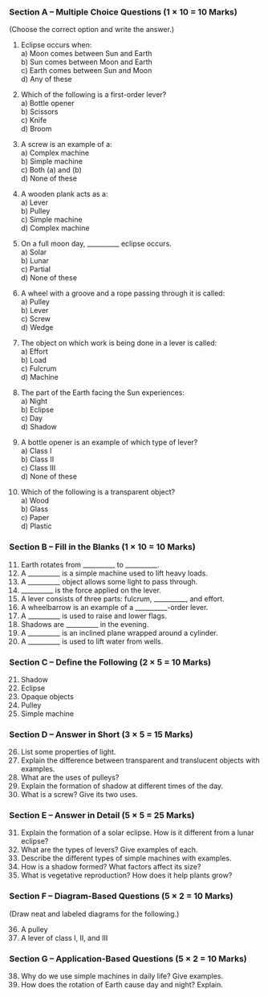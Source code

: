 ### **Section A – Multiple Choice Questions (1 × 10 = 10 Marks)**  
(Choose the correct option and write the answer.)  

1. Eclipse occurs when:  
   a) Moon comes between Sun and Earth  
   b) Sun comes between Moon and Earth  
   c) Earth comes between Sun and Moon  
   d) Any of these  

2. Which of the following is a first-order lever?  
   a) Bottle opener  
   b) Scissors  
   c) Knife  
   d) Broom  

3. A screw is an example of a:  
   a) Complex machine  
   b) Simple machine  
   c) Both (a) and (b)  
   d) None of these  

4. A wooden plank acts as a:  
   a) Lever  
   b) Pulley  
   c) Simple machine  
   d) Complex machine  

5. On a full moon day, __________ eclipse occurs.  
   a) Solar  
   b) Lunar  
   c) Partial  
   d) None of these  

6. A wheel with a groove and a rope passing through it is called:  
   a) Pulley  
   b) Lever  
   c) Screw  
   d) Wedge  

7. The object on which work is being done in a lever is called:  
   a) Effort  
   b) Load  
   c) Fulcrum  
   d) Machine  

8. The part of the Earth facing the Sun experiences:  
   a) Night  
   b) Eclipse  
   c) Day  
   d) Shadow  

9. A bottle opener is an example of which type of lever?  
   a) Class I  
   b) Class II  
   c) Class III  
   d) None of these  

10. Which of the following is a transparent object?  
   a) Wood  
   b) Glass  
   c) Paper  
   d) Plastic  
 
### **Section B – Fill in the Blanks (1 × 10 = 10 Marks)**  

11. Earth rotates from __________ to __________.  
12. A __________ is a simple machine used to lift heavy loads.  
13. A __________ object allows some light to pass through.  
14. __________ is the force applied on the lever.  
15. A lever consists of three parts: fulcrum, __________, and effort.  
16. A wheelbarrow is an example of a __________-order lever.  
17. A __________ is used to raise and lower flags.  
18. Shadows are __________ in the evening.  
19. A __________ is an inclined plane wrapped around a cylinder.  
20. A __________ is used to lift water from wells.  
 
### **Section C – Define the Following (2 × 5 = 10 Marks)**  

21. Shadow  
22. Eclipse  
23. Opaque objects  
24. Pulley  
25. Simple machine  
 
### **Section D – Answer in Short (3 × 5 = 15 Marks)**  

26. List some properties of light.  
27. Explain the difference between transparent and translucent objects with examples.  
28. What are the uses of pulleys?  
29. Explain the formation of shadow at different times of the day.  
30. What is a screw? Give its two uses.  
 
### **Section E – Answer in Detail (5 × 5 = 25 Marks)**  

31. Explain the formation of a solar eclipse. How is it different from a lunar eclipse?  
32. What are the types of levers? Give examples of each.  
33. Describe the different types of simple machines with examples.  
34. How is a shadow formed? What factors affect its size?  
35. What is vegetative reproduction? How does it help plants grow?  
 
### **Section F – Diagram-Based Questions (5 × 2 = 10 Marks)**  

(Draw neat and labeled diagrams for the following.)  

36. A pulley  
37. A lever of class I, II, and III  
 
### **Section G – Application-Based Questions (5 × 2 = 10 Marks)**  

38. Why do we use simple machines in daily life? Give examples.  
39. How does the rotation of Earth cause day and night? Explain.  
